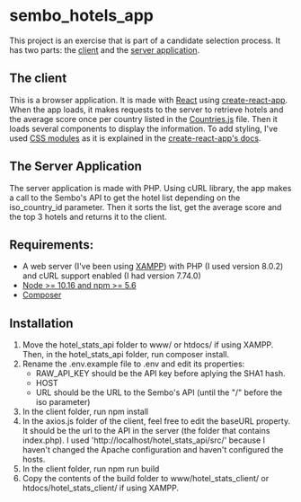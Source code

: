 # sembo_hotels_app

This project is an exercise that is part of a candidate selection process. It has two parts: the [client](https://github.com/ElPatoSordo/sembo_hotels_app/tree/main/hotel_stats_client) and the [server application](https://github.com/ElPatoSordo/sembo_hotels_app/tree/main/hotel_stats_api).

## The client

This is a browser application. It is made with [React](https://reactjs.org/) using [create-react-app](https://github.com/facebook/create-react-app). When the app loads, it makes requests to the server to retrieve hotels and the average score once per country listed in the [Countries.js](https://github.com/ElPatoSordo/sembo_hotels_app/blob/main/hotel_stats_client/src/Countries.js) file. Then it loads several components to display the information. To add styling, I've used [CSS modules](https://github.com/css-modules/css-modules) as it is explained in the [create-react-app's docs](https://create-react-app.dev/docs/adding-a-css-modules-stylesheet/).

## The Server Application

The server application is made with PHP. Using cURL library, the app makes a call to the Sembo's API to get the hotel list depending on the iso_country_id parameter. Then it sorts the list, get the average score and the top 3 hotels and returns it to the client.

## Requirements:
* A web server (I've been using [XAMPP](https://www.apachefriends.org/es/index.html)) with PHP (I used version 8.0.2) and cURL support enabled (I had version 7.74.0)
* [Node >= 10.16 and npm >= 5.6](https://nodejs.org/en/)
* [Composer](https://getcomposer.org/)

## Installation

1. Move the hotel_stats_api folder to www/ or htdocs/ if using XAMPP. Then, in the hotel_stats_api folder, run composer install.
2. Rename the .env.example file to .env and edit its properties:
    * RAW_API_KEY should be the API key before aplying the SHA1 hash.
    * HOST 
    * URL should be the URL to the Sembo's API (until the "/" before the iso parameter)
4. In the client folder, run npm install
5. In the axios.js folder of the client, feel free to edit the baseURL property. It should be the url to the API in the server (the folder that contains index.php). I used 'http://localhost/hotel_stats_api/src/' because I haven't changed the Apache configuration and haven't configured the hosts.
6. In the client folder, run npm run build
7. Copy the contents of the build folder to www/hotel_stats_client/ or htdocs/hotel_stats_client/ if using XAMPP.
